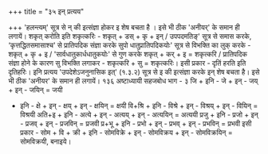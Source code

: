 +++
title = "३५ इन् प्रत्यय"

+++
'हलन्त्यम्' सूत्र से न् की इत्संज्ञा होकर इ शेष बचता है । इसे भी ठीक 'अनीयर्' के समान ही लगायें।
शकृत् करोति इति शकृत्करिः - शकृत् + डस् + कृ + इन् / उपपदमतिङ्' सूत्र से समास करके, ‘कृत्तद्धितसमासाश्च' से प्रातिपदिक संज्ञा करके सुपो धातुप्रातिपदिकयोः' सूत्र से विभक्ति का लुक् करके - शकृत् + कृ + इ / 'सार्वधातुकार्धधातुकयोः' से गुण करके शकृत् + कर् + इ = शकृत्करि / प्रातिपदिक संज्ञा होने के कारण सु विभक्ति लगाकर - शकृत्करि + सु = शकृत्करिः।
इसी प्रकार - दृतिं हरति इति दृतिहरिः।
इनि प्रत्यय 'उपदेशेऽजनुनासिक इत्' (१.३.२) सूत्र से इ की इत्संज्ञा करके इन् शेष बचता है। इसे भी ठीक 'अनीयर' के समान ही लगायें।
१३६
अष्टाध्यायी सहजबोध भाग - ३
जि + इनि - जे + इन् - जय् + इन् - जयिन् = जयी
+ इनि - क्षे + इन् - क्षय् + इन् - क्षयिन् = क्षयी वि+श्रि + इनि - विश्रे + इन् - विश्रय् + इन् - वियिन् = विश्रयी अति+इ + इनि - अत्ये + इन् - अत्यय् + इन् - अत्ययिन् = अत्ययी प्रजु + इनि - प्रजो + इन् - प्रजव् + इन् - प्रजविन् = प्रजवी प्र+भू + इनि - प्रभो + इन् - प्रभव् + इन् - प्रभविन् = प्रभवी
इसी प्रकार - सोम + वि + क्री + इनि - सोमविक्रे + इन् - सोमविक्रय + इन् - सोमविक्रयिन् = सोमविक्रयी, बनाइये।